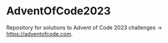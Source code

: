 # AdventOfCode2023
Repository for solutions to Advent of Code 2023 challenges -> https://adventofcode.com.
